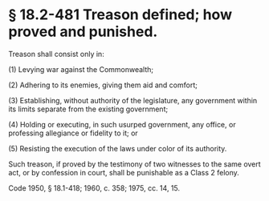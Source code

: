 # § 18.2-481 Treason defined; how proved and punished.

<p>Treason shall consist only in:</p><p>(1) Levying war against the Commonwealth;</p><p>(2) Adhering to its enemies, giving them aid and comfort;</p><p>(3) Establishing, without authority of the legislature, any government within its limits separate from the existing government;</p><p>(4) Holding or executing, in such usurped government, any office, or professing allegiance or fidelity to it; or</p><p>(5) Resisting the execution of the laws under color of its authority.</p><p>Such treason, if proved by the testimony of two witnesses to the same overt act, or by confession in court, shall be punishable as a Class 2 felony.</p><p>Code 1950, § 18.1-418; 1960, c. 358; 1975, cc. 14, 15.</p>
